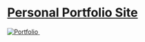 # [Personal Portfolio Site](https://mummanajagadeesh.github.io/P3R50N4L-P0R7F0L10/)


<p align="left">
  <a href="https://mummanajagadeesh.github.io/P3R50N4L-P0R7F0L10/" target="_blank" style="position: relative; display: inline-block;">
    <img src="https://img.shields.io/badge/Portfolio-2E8B57?style=flat-square&logo=github" alt="Portfolio"/>
    <svg width="0" height="0">
      <defs>
        <filter id="popup">
          <feGaussianBlur in="SourceAlpha" stdDeviation="3" result="blur"/>
          <feOffset in="blur" dx="0" dy="0" result="offsetBlur"/>
          <feFlood flood-color="rgba(0,0,0,0.5)" result="color"/>
          <feComposite in2="offsetBlur" operator="in" result="shadow"/>
          <feMerge>
            <feMergeNode in="shadow"/>
            <feMergeNode in="SourceGraphic"/>
          </feMerge>
        </filter>
      </defs>
    </svg>
    <div style="visibility: hidden; position: absolute; bottom: 100%; left: 50%; transform: translateX(-50%); width: 250px; background-color: white; border: 1px solid #ccc; border-radius: 5px; padding: 10px; filter: url(#popup);" class="hover-image">
      <img src="https://dfstudio-d420.kxcdn.com/wordpress/wp-content/uploads/2019/06/digital_camera_photo-980x653.jpg" alt="Popup Image" style="width: 100%; border-radius: 5px;"/>
    </div>
  </a>
</p>

<style>
  a:hover .hover-image {
    visibility: visible;
  }
</style>
